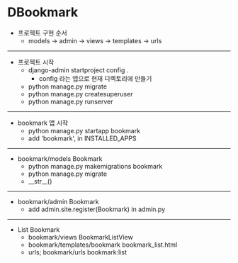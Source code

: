 # DBookmark
- 프로젝트 구현 순서
  - models -> admin -> views -> templates -> urls
---
- 프로젝트 시작
    - django-admin startproject config .
        - config 라는 앱으로 현재 디렉토리에 만들기
    - python manage.py migrate
    - python manage.py createsuperuser
    - python manage.py runserver
---
- bookmark 앱 시작
    - python manage.py startapp bookmark
    - add 'bookmark', in INSTALLED_APPS
---
- bookmark/models Bookmark
  - python manage.py makemigrations bookmark
  - python manage.py migrate
  - \_\_str\__()
---
- bookmark/admin Bookmark
  - add admin.site.register(Bookmark) in admin.py
---
- List Bookmark
  - bookmark/views BookmarkListView
  - bookmark/templates/bookmark bookmark_list.html
  - urls; bookmark/urls bookmark:list